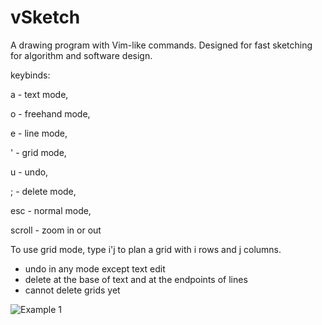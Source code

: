 # vSketch
A drawing program with Vim-like commands. Designed for fast sketching for algorithm and software design.

keybinds:

a - text mode,

o - freehand mode,

e - line mode,

' - grid mode,

u - undo,

; - delete mode,

esc - normal mode,

scroll - zoom in or out

To use grid mode, type i'j to plan a grid with i rows and j columns. 

- undo in any mode except text edit
- delete at the base of text and at the endpoints of lines
- cannot delete grids yet

![Example 1](https://i.imgur.com/J2g406w.png)
